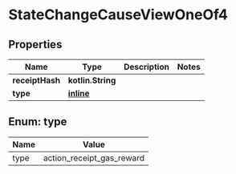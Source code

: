
# StateChangeCauseViewOneOf4

## Properties
| Name | Type | Description | Notes |
| ------------ | ------------- | ------------- | ------------- |
| **receiptHash** | **kotlin.String** |  |  |
| **type** | [**inline**](#Type) |  |  |


<a id="Type"></a>
## Enum: type
| Name | Value |
| ---- | ----- |
| type | action_receipt_gas_reward |



